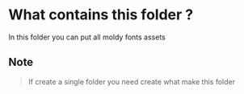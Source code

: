 # What contains this folder ?

In this folder you can put all moldy fonts assets

## Note

> If create a single folder you need create what make this folder
